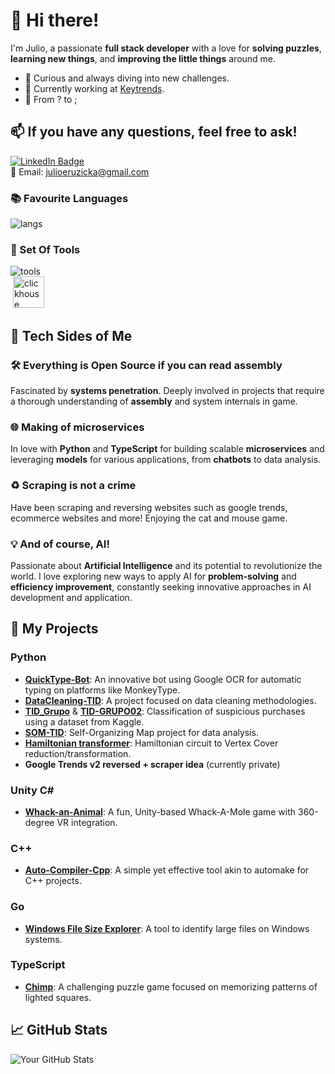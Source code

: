 # 👋 Hi there!
I'm Julio, a passionate **full stack developer** with a love for **solving puzzles**, **learning new things**, and **improving the little things** around me.

- 🌟 Curious and always diving into new challenges.
- 💼 Currently working at [Keytrends](https://keytrends.ai/es/).
- 🫶 From ? to ;
  
## 📫 If you have any questions, feel free to ask!
[![LinkedIn Badge](https://img.shields.io/badge/-LinkedIn-0077B5?style=flat&logo=LinkedIn&logoColor=white)](https://www.linkedin.com/in/julio-emanuel-ruzicka-ruzicka-31a127229/)\
📧 Email: julioeruzicka@gmail.com

### 📚 Favourite Languages
![langs](https://skillicons.dev/icons?i=cpp,typescript,rust,python&theme=dark)
### 🧰 Set Of Tools
![tools](https://skillicons.dev/icons?i=react,nodejs,bun,mongo,docker,firebase,github,graphql,kubernetes,linux,lua,mysql,nestjs,postman,rabbitmq,rails,redux,tailwind&theme=dark&perline=6)\
&nbsp;<img src="https://static.cdnlogo.com/logos/c/57/clickhouse.svg" alt="clickhouse" width="50"/>
## 🤖 Tech Sides of Me
### 🛠️ Everything is Open Source if you can read assembly
Fascinated by **systems penetration**. Deeply involved in projects that require a thorough understanding of **assembly** and system internals in game.

### 🌐 Making of microservices
In love with **Python** and **TypeScript** for building scalable **microservices** and leveraging **models** for various applications, from **chatbots** to data analysis.

### ♻️ Scraping is not a crime
Have been scraping and reversing websites such as google trends, ecommerce websites and more! Enjoying the cat and mouse game.

### 💡 And of course, AI!
Passionate about **Artificial Intelligence** and its potential to revolutionize the world. I love exploring new ways to apply AI for **problem-solving** and **efficiency improvement**, constantly seeking innovative approaches in AI development and application.

## 🚀 My Projects
### Python
- [**QuickType-Bot**](https://github.com/cracksuxer/QuickType-Bot): An innovative bot using Google OCR for automatic typing on platforms like MonkeyType.
- [**DataCleaning-TID**](https://github.com/cracksuxer/DataCleaning-TID): A project focused on data cleaning methodologies.
- [**TID_Grupo**](https://github.com/cracksuxer/TID_Grupo) & [**TID-GRUPO02**](https://github.com/cracksuxer/TID-GRUPO02): Classification of suspicious purchases using a dataset from Kaggle.
- [**SOM-TID**](https://github.com/cracksuxer/SOM-TID): Self-Organizing Map project for data analysis.
- [**Hamiltonian transformer**](https://github.com/danielmdzrgz/HamiltonianCircuit): Hamiltonian circuit to Vertex Cover reduction/transformation.
- **Google Trends v2 reversed + scraper idea** (currently private)

### Unity C#
- [**Whack-an-Animal**](https://github.com/cracksuxer/Whack-an-animal): A fun, Unity-based Whack-A-Mole game with 360-degree VR integration.

### C++
- [**Auto-Compiler-Cpp**](https://github.com/cracksuxer/Auto-compiler-cpp): A simple yet effective tool akin to automake for C++ projects.

### Go
- [**Windows File Size Explorer**](https://github.com/cracksuxer/windows-file-size-explorer): A tool to identify large files on Windows systems.

### TypeScript
- [**Chimp**](https://github.com/cracksuxer/chimp): A challenging puzzle game focused on memorizing patterns of lighted squares.

## 📈 GitHub Stats
![Your GitHub Stats](https://github-readme-stats.vercel.app/api?username=cracksuxer&show_icons=true&theme=transparent)
